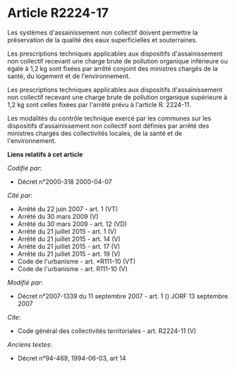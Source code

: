 # Article R2224-17

Les systèmes d'assainissement non collectif doivent permettre la préservation de la qualité des eaux superficielles et
souterraines. 

Les prescriptions techniques applicables aux dispositifs d'assainissement non collectif recevant une charge brute de
pollution organique inférieure ou égale à 1,2 kg sont fixées par arrêté conjoint des ministres chargés de la santé, du
logement et de l'environnement. 

Les prescriptions techniques applicables aux dispositifs d'assainissement non collectif recevant une charge brute de
pollution organique supérieure à 1,2 kg sont celles fixées par l'arrêté prévu à l'article R. 2224-11.

Les modalités du contrôle technique exercé par les communes sur les dispositifs d'assainissement non collectif sont définies
par arrêté des ministres chargés des collectivités locales, de la santé et de l'environnement.

**Liens relatifs à cet article**

_Codifié par_:

  - Décret n°2000-318 2000-04-07

_Cité par_:

  - Arrêté du 22 juin 2007 - art. 1 (VT)
  - Arrêté du 30 mars 2009 (V)
  - Arrêté du 30 mars 2009 - art. 12 (VD)
  - Arrêté du 21 juillet 2015 - art. 1 (V)
  - Arrêté du 21 juillet 2015 - art. 14 (V)
  - Arrêté du 21 juillet 2015 - art. 17 (V)
  - Arrêté du 21 juillet 2015 - art. 19 (V)
  - Code de l'urbanisme - art. *R111-10 (VT)
  - Code de l'urbanisme - art. R111-10 (V)

_Modifié par_:

  - Décret n°2007-1339 du 11 septembre 2007 - art. 1 () JORF 13 septembre 2007

_Cite_:

  - Code général des collectivités territoriales - art. R2224-11 (V)

_Anciens textes_:

  - Décret n°94-469, 1994-06-03, art 14
